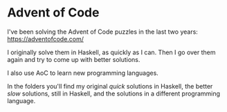 # Advent of Code

I've been solving the Advent of Code puzzles in the last two years:
  https://adventofcode.com/

I originally solve them in Haskell, as quickly as I can.
Then I go over them again and try to come up with better solutions.

I also use AoC to learn new programming languages.

In the folders you'll find my original *quick* solutions in Haskell, the better *slow* solutions, still in Haskell, and the solutions in a different programming language.

